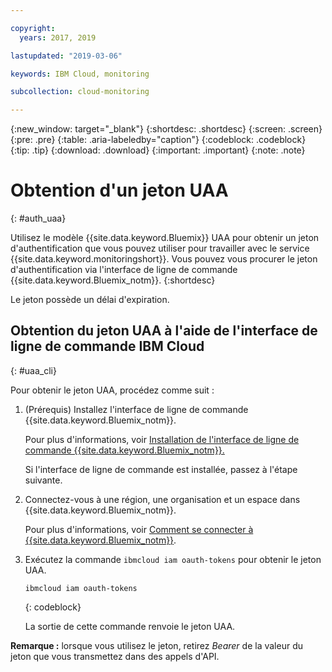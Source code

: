```yaml
---

copyright:
  years: 2017, 2019

lastupdated: "2019-03-06"

keywords: IBM Cloud, monitoring

subcollection: cloud-monitoring

---
```


{:new_window: target="_blank"}
{:shortdesc: .shortdesc}
{:screen: .screen}
{:pre: .pre}
{:table: .aria-labeledby="caption"}
{:codeblock: .codeblock}
{:tip: .tip}
{:download: .download}
{:important: .important}
{:note: .note}


# Obtention d'un jeton UAA
{: #auth_uaa}

Utilisez le modèle {{site.data.keyword.Bluemix}} UAA pour obtenir un jeton d'authentification que vous pouvez utiliser pour travailler avec le service {{site.data.keyword.monitoringshort}}. Vous pouvez vous procurer le jeton d'authentification via l'interface de ligne de commande {{site.data.keyword.Bluemix_notm}}.
{:shortdesc}

Le jeton possède un délai d'expiration. 
		
## Obtention du jeton UAA à l'aide de l'interface de ligne de commande IBM Cloud
{: #uaa_cli}


Pour obtenir le jeton UAA, procédez comme suit :

1. (Prérequis) Installez l'interface de ligne de commande {{site.data.keyword.Bluemix_notm}}.

   Pour plus d'informations, voir [Installation de l'interface de ligne de commande {{site.data.keyword.Bluemix_notm}}.](/docs/services/cloud-monitoring/qa/cli_qa.html#cli_qa)
   
   Si l'interface de ligne de commande est installée, passez à l'étape suivante.
    
2. Connectez-vous à une région, une organisation et un espace dans {{site.data.keyword.Bluemix_notm}}. 

    Pour plus d'informations, voir [Comment se connecter à {{site.data.keyword.Bluemix_notm}}](/docs/services/cloud-monitoring/qa/cli_qa.html#login).
	
3. Exécutez la commande `ibmcloud iam oauth-tokens` pour obtenir le jeton UAA.

    ```
	ibmcloud iam oauth-tokens
	```
	{: codeblock}
	
	La sortie de cette commande renvoie le jeton UAA.

**Remarque :** lorsque vous utilisez le jeton, retirez *Bearer* de la valeur du jeton que vous transmettez dans des appels d'API.
	


	
